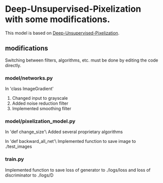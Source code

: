 # Deep-Unsupervised-Pixelization with some modifications.
This model is based on [Deep-Unsupervised-Pixelization](https://github.com/csqiangwen/Deep-Unsupervised-Pixelization).
## modifications
Switching between filters, algorithms, etc. must be done by editing the code directly.
### model/networks.py
In 'class ImageGradient'
1. Changed input to grayscale
2. Added noise reduction filter
3. Implemented smoothing filter

### model/pixelization_model.py
In 'def change_size'\\
Added several proprietary algorithms

In 'def backward_all_net'\\
Implemented function to save image to ./test_images

### train.py
Implemented function to save loss of generator to ./logs/loss and loss of discriminator to ./logs/D
